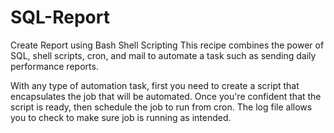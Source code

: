 SQL-Report
==========

Create Report using Bash Shell Scripting
This recipe combines the power of SQL, shell scripts, cron, and mail to 
automate a task such as sending daily performance reports. 

With any type of automation task, first you need to create a script that encapsulates the job that will 
be automated. Once you're confident that the script is ready, then schedule the job to run from cron. 
The log file allows you to check to make sure job is running as intended.
